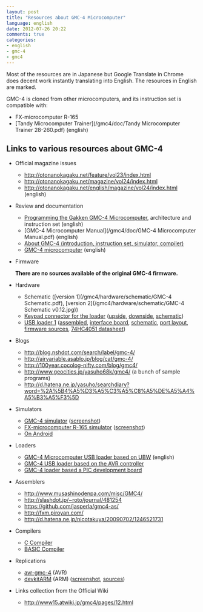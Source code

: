 ```yaml
---
layout: post
title: "Resources about GMC-4 Microcomputer"
language: english
date: 2012-07-26 20:22
comments: true
categories: 
- english
- gmc-4
- gmc4
---
```

Most of the resources are in Japanese but Google Translate in Chrome
does decent work instantly translating into English. The resources
in English are marked.

GMC-4 is cloned from other microcomputers, and its instruction
set is compatible with:

  - FX-microcomputer R-165
  - [Tandy Microcomputer Trainer](/gmc4/doc/Tandy Microcomputer Trainer 28-260.pdf) (english)

Links to various resources about GMC-4
--------------------------------------

* Official magazine issues

  - http://otonanokagaku.net/feature/vol23/index.html
  - http://otonanokagaku.net/magazine/vol24/index.html
  - http://otonanokagaku.net/english/magazine/vol24/index.html (english)

* Review and documentation

  - [Programming the Gakken GMC-4 Microcomputer](/gmc4/otona_gmc.html),
    architecture and instruction set (english)
  - [GMC-4 Microcomputer Manual](/gmc4/doc/GMC-4 Microcomputer Manual.pdf) (english)
  - [About GMC-4 (introduction, instruction set, simulator, compiler)](http://www.pwv.co.jp/~take/TakeWiki/index.php?GMC-4%E3%82%B3%E3%83%B3%E3%83%91%E3%82%A4%E3%83%A9%E3%83%BC)
  - [GMC-4 microcomputer](/blog/english/2012/07/04/gmc-4/) (english)

* Firmware

  **There are no sources available of the original GMC-4 firmware.**

* Hardware

  - Schematic 
    ([version 1](/gmc4/hardware/schematic/GMC-4 Schematic.pdf),
     [version 2](/gmc4/hardware/schematic/GMC-4 Schematic v0.12.jpg))
  - [Keypad connector for the loader](http://100year.cocolog-nifty.com/blog/2009/08/gmc-4-2ea0.html)
    ([upside](/gmc4/hardware/keypad-connection/gmc4-keypad-board-upside.jpg),
     [downside](/gmc4/hardware/keypad-connection/gmc4-keypad-board-downside.jpg),
     [schematic](/gmc4/hardware/keypad-connection/gmc4-keypad-schematic.jpg))
  - [USB loader 1](http://100year.cocolog-nifty.com/blog/2009/08/gmc-4-loaderusb.html)
    ([assembled](/gmc4/usb-loader-100year/gmc4loader-assembled.jpg), 
     [interface board](/gmc4/usb-loader-100year/gmc4loader-interface-board.jpg), 
     [schematic](/gmc4/usb-loader-100year/gmc4loader-schematic-v101.jpg),
     [port layout](/gmc4/usb-loader-100year/gmc4-loader-port-layout.html),
     [firmware sources](/gmc4/usb-loader-100year/gmc4_loader_farm_v2.01.zip),
     [74HC4051 datasheet](/gmc4/usb-loader-100year/74HC_HCT4051.pdf))

* Blogs

  - http://blog.nshdot.com/search/label/gmc-4/
  - http://airvariable.asablo.jp/blog/cat/gmc-4/
  - http://100year.cocolog-nifty.com/blog/gmc4/
  - http://www.geocities.jp/yasuho68k/gmc4/ (a bunch of sample programs)
  - http://d.hatena.ne.jp/yasuho/searchdiary?word=%2A%5B4%A5%D3%A5%C3%A5%C8%A5%DE%A5%A4%A5%B3%A5%F3%5D

* Simulators

  - [GMC-4 simulator](http://dansan.air-nifty.com/blog/gmc4-simulator.html)
    ([screenshot](/gmc4/images/gmc4-simulator-windows.png))
  - [FX-microcomputer R-165 simulator](http://homepage2.nifty.com/kocha_web/fxms/fxms.html) 
    ([screenshot](/gmc4/images/fx-164-simulator.png))
  - [On Android](https://sites.google.com/site/shuitic2000/home22)

* Loaders

  - [GMC-4 Microcomputer USB loader based on UBW](/blog/english/2012/07/25/gmc4-loader-assembled/) (english)
  - [GMC-4 USB loader based on the AVR controller](http://100year.cocolog-nifty.com/blog/2009/08/gmc-4-loaderusb.html)
  - [GMC-4 loader based a PIC development board](http://airvariable.asablo.jp/blog/2009/08/21/4530702)

* Assemblers

  - http://www.musashinodenpa.com/misc/GMC4/
  - http://slashdot.jp/~roto/journal/481254
  - https://github.com/jasperla/gmc4-as/
  - http://fxm.piroyan.com/
  - http://d.hatena.ne.jp/nicotakuya/20090702/1246521731

* Compilers

  - [C Compiler](http://terus.jp/engineering/gmc4cc/)
  - [BASIC Compiler](http://softyasu.net/g4cbasic.html)

* Replications

  - [avr-gmc-4](http://code.google.com/p/avr-gmc-4/) (AVR)
  - [devkitARM](http://akkera102.sakura.ne.jp/gbadev/index.php?NO.102%20gmc4) (ARM)
    ([screenshot](/gmc4/replica/devkitARM/102_gmc4.png), 
     [sources](/gmc4/replica/devkitARM/102_gmc4.zip))

* Links collection from the Official Wiki

  - http://www15.atwiki.jp/gmc4/pages/12.html
